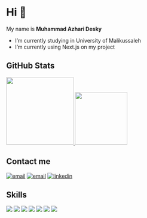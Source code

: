 # Hi 👋
My name is **Muhammad Azhari Desky**  
- I’m currently studying in University of Malikussaleh
- I’m currently using Next.js on my project

## GitHub Stats
<p align="left">
<a href="https://github.com/mazharidesky">
  <img height="180em" src="https://github-readme-stats-eight-theta.vercel.app/api?username=mazharidesky&show_icons=true&theme=algolia&include_all_commits=true&count_private=true"/>
  <img height="140em" src="https://github-readme-stats-eight-theta.vercel.app/api/top-langs/?username=mazharidesky&layout=compact&langs_count=8&theme=algolia"/></a>
</p>  

## Contact me
<a href="mailto:azharidesky33@gmail.com"><img src="https://img.icons8.com/color/96/000000/gmail.png" alt="email"/></a>
<a href="https://www.instagram.com/azhriidesky/"><img src="https://img.icons8.com/color/96/000000/instagram.png" alt="email"/></a>
<a href="https://www.linkedin.com/in/muhammad-azhari-desky/"><img src="https://img.icons8.com/color/96/000000/linkedin.png" alt="linkedin"/></a>

## Skills
<a href= "#"><img src="https://img.icons8.com/color/96/000000/git.png" class= "style= height: 300px" /></a>
<a href= "#"><img src="https://img.icons8.com/color/96/000000/github.png" class= "style= height: 300px" /></a>
<a href= "#"><img src="https://img.icons8.com/color/96/000000/javascript.png" class= "style= height: 300px" /></a>
<a href= "#"><img src="https://img.icons8.com/color/96/000000/npm.png" class= "style= height: 300px" /></a>
<a href= "#"><img src="https://img.icons8.com/color/96/000000/figma.png" class= "style= height: 300px" /></a>
<a href= "#"><img src="https://img.icons8.com/color/96/000000/mysql.png" class= "style= height: 300px" /></a>
<a href= "#"><img src="https://img.icons8.com/color/96/000000/webpack.png" class= "style= height: 300px" /></a>

<!--
**mazharidesky/mazharidesky** is a ✨ _special_ ✨ repository because its `README.md` (this file) appears on your GitHub profile.

Here are some ideas to get you started:

- 🔭 I’m currently working on ...
- 🌱 I’m currently learning ...
- 👯 I’m looking to collaborate on ...
- 🤔 I’m looking for help with ...
- 💬 Ask me about ...
- 📫 How to reach me: ...
- 😄 Pronouns: ...
- ⚡ Fun fact: ...
-->
